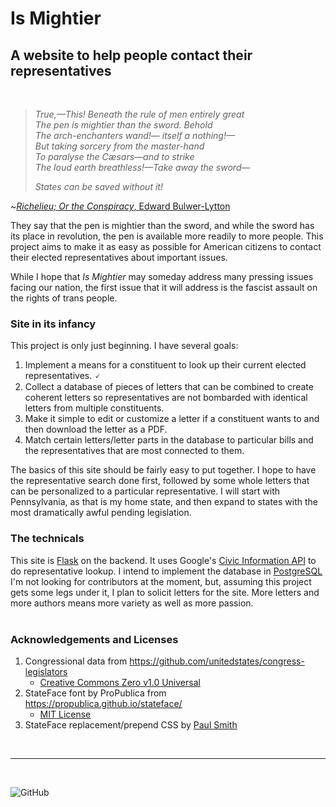 # Is Mightier

## A website to help people contact their representatives  

<br />

>*True,—This!*
*Beneath the rule of men entirely great*  
*The pen is mightier than the sword. Behold*  
*The arch-enchanters wand!— itself a nothing!—*  
*But taking sorcery from the master-hand*  
*To paralyse the Cæsars—and to strike*  
*The loud earth breathless!—Take away the sword—*  
>
>*States can be saved without it!*  

~[*Richelieu; Or the Conspiracy*, Edward Bulwer-Lytton](https://archive.org/details/richelieuorconsp00lyttiala/page/38/mode/2up)

They say that the pen is mightier than the sword, and while the sword has its place in revolution, the pen is available more readily to more people. This project aims to make it as easy as possible for American citizens to contact their elected representatives about important issues.  
  
While I hope that *Is Mightier* may someday address many pressing issues facing our nation, the first issue that it will address is the fascist assault on the rights of trans people.  
  
### Site in its infancy

This project is only just beginning. I have several goals:

1. Implement a means for a constituent to look up their current elected representatives. 🗸
2. Collect a database of pieces of letters that can be combined to create coherent letters so representatives are not bombarded with identical letters from multiple constituents.
3. Make it simple to edit or customize a letter if a constituent wants to and then download the letter as a PDF.
4. Match certain letters/letter parts in the database to particular bills and the representatives that are most connected to them.

The basics of this site should be fairly easy to put together. I hope to have the representative search done first, followed by some whole letters that can be personalized to a particular representative. I will start with Pennsylvania, as that is my home state, and then expand to states with the most dramatically awful pending legislation.  
  
### The technicals

This site is [Flask](https://flask.palletsprojects.com/en/2.3.x/) on the backend. It uses Google's [Civic Information API](https://developers.google.com/civic-information) to do representative lookup. I intend to implement the database in [PostgreSQL](https://www.postgresql.org/)  
I'm not looking for contributors at the moment, but, assuming this project gets some legs under it, I plan to solicit letters for the site. More letters and more authors means more variety as well as more passion.
<br />
<br />

### Acknowledgements and Licenses

1. Congressional data from https://github.com/unitedstates/congress-legislators
    - [Creative Commons Zero v1.0 Universal](https://github.com/unitedstates/congress-legislators/blob/main/LICENSE)
2. StateFace font by ProPublica from https://propublica.github.io/stateface/
    - [MIT License](https://github.com/propublica/stateface/blob/master/LICENSE.txt)
3. StateFace replacement/prepend CSS by [Paul Smith](https://github.com/paulsmith)

  
  <br />

---

<br />

![GitHub](https://img.shields.io/github/license/TRezendes/IsMightier?color=%235bcefa&style=flat-square)
